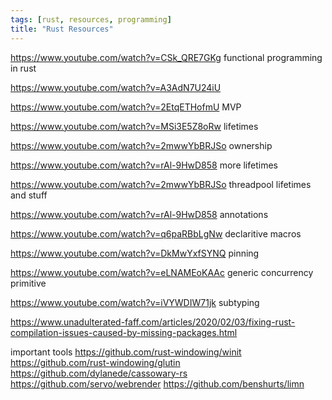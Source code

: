 ```yaml
---
tags: [rust, resources, programming]
title: "Rust Resources"
---
```


https://www.youtube.com/watch?v=CSk_QRE7GKg functional programming in rust

https://www.youtube.com/watch?v=A3AdN7U24iU

https://www.youtube.com/watch?v=2EtqETHofmU MVP

https://www.youtube.com/watch?v=MSi3E5Z8oRw lifetimes

https://www.youtube.com/watch?v=2mwwYbBRJSo ownership

https://www.youtube.com/watch?v=rAl-9HwD858 more lifetimes

https://www.youtube.com/watch?v=2mwwYbBRJSo threadpool lifetimes and stuff

https://www.youtube.com/watch?v=rAl-9HwD858 annotations

https://www.youtube.com/watch?v=q6paRBbLgNw declaritive macros

https://www.youtube.com/watch?v=DkMwYxfSYNQ pinning

https://www.youtube.com/watch?v=eLNAMEoKAAc generic concurrency primitive

https://www.youtube.com/watch?v=iVYWDIW71jk subtyping

https://www.unadulterated-faff.com/articles/2020/02/03/fixing-rust-compilation-issues-caused-by-missing-packages.html


important tools
https://github.com/rust-windowing/winit
https://github.com/rust-windowing/glutin
https://github.com/dylanede/cassowary-rs
https://github.com/servo/webrender
https://github.com/benshurts/limn
